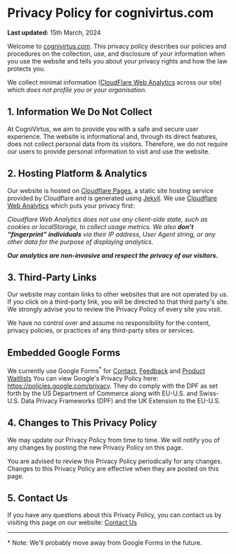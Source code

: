 # Privacy Policy for cognivirtus.com

**Last updated:** 15th March, 2024

Welcome to [cognivirtus.com](https://cognivirtus.com). This privacy policy describes our policies and procedures on the collection,
use, and disclosure of your information when you use the website and tells you about your privacy rights and how the law protects you.

 We collect minimal information ([CloudFlare Web Analytics](https://www.cloudflare.com/en-au/web-analytics/) across our site) which *does not profile you or your organisation*.

## 1. Information We Do Not Collect

At CogniVirtus, we aim to provide you with a safe and secure user experience. The website is informational and, through its direct features, does not collect personal data from its visitors. Therefore, we do not require our users to provide personal information to visit and use the website.

## 2. Hosting Platform & Analytics

Our website is hosted on [Cloudflare Pages](https://pages.cloudflare.com), a static site hosting service provided by Cloudflare and is generated using [Jekyll](https://jekyllrb.com).
We use [Cloudflare Web Analytics](https://www.cloudflare.com/en-au/web-analytics/) which puts your privacy first:

*Cloudflare Web Analytics does not use any client-side state, such as cookies or localStorage, to collect usage metrics. We also **don’t “fingerprint” individuals** via their IP address, User Agent string, or any other data for the purpose of displaying analytics.*

***Our analytics are non-invasive and respect the privacy of our visitors.***

## 3. Third-Party Links

Our website may contain links to other websites that are not operated by us. If you click on a third-party link, you will be directed to that third party's site. We strongly advise you to review the Privacy Policy of every site you visit.

We have no control over and assume no responsibility for the content, privacy policies, or practices of any third-party sites or services.

## Embedded Google Forms

We currently use Google Forms<sup>*</sup> for [Contact](./contact.html), [Feedback](./Products/architectureCopilotFeedback.html) and [Product Waitlists](./Products/architectureCopilotPreview.html) You can view Google's Privacy Policy here: https://policies.google.com/privacy. They do comply with the DPF as set forth by the US Department of Commerce along with EU-U.S. and Swiss-U.S. Data Privacy Frameworks (DPF) and the UK Extension to the EU-U.S.

## 4. Changes to This Privacy Policy

We may update our Privacy Policy from time to time. We will notify you of any changes by posting the new Privacy Policy on this page.

You are advised to review this Privacy Policy periodically for any changes. Changes to this Privacy Policy are effective when they are
posted on this page.

## 5. Contact Us

If you have any questions about this Privacy Policy, you can contact us by visiting this page on our website: [Contact Us](http://cognivirtus.com/contact)

---

\* Note: We'll probably move away from Google Forms in the future.